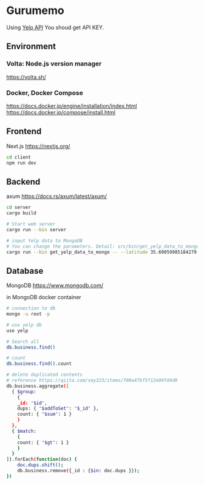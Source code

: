 # Gurumemo

Using [Yelp API](https://www.yelp.com/developers/documentation/v3)
You shoud get API KEY.

## Environment

### Volta: Node.js version manager

<https://volta.sh/>

### Docker, Docker Compose

<https://docs.docker.jp/engine/installation/index.html>
<https://docs.docker.jp/compose/install.html>

## Frontend

Next.js
<https://nextjs.org/>

```bash
cd client
npm run dev
```

## Backend

axum
<https://docs.rs/axum/latest/axum/>

```bash
cd server
cargo build

# Start web server
cargo run --bin server

# input Yelp data to MongoDB
# You can change the parameters. Detail: src/bin/get_yelp_data_to_mongo.rs
cargo run --bin get_yelp_data_to_mongo -- --latitude 35.69059985184279 --longitude 139.70279058434141 --radius=300
```

## Database

MongoDB
<https://www.mongodb.com/>

in MongoDB docker container

```bash
# connection to db
mongo -u root -p

# use yelp db
use yelp

# Search all
db.business.find()

# count
db.business.find().count

# delete duplicated contents
# reference https://qiita.com/sey323/items/700a47bf5f12e04fd4d0
db.business.aggregate([
  { $group:
    { 
    _id: "$id",
    dups: { "$addToSet": "$_id" },
    count: { "$sum": 1 }
    }
  }, 
  { $match:
    { 
    count: { "$gt": 1 }
    }
  }
]).forEach(function(doc) {
    doc.dups.shift();
    db.business.remove({_id : {$in: doc.dups }});
})
```
